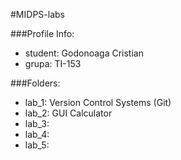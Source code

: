 #MIDPS-labs

###Profile Info:
- student: Godonoaga Cristian
- grupa: TI-153

###Folders:
- lab_1: Version Control Systems (Git)
- lab_2: GUI Calculator
- lab_3: 
- lab_4: 
- lab_5:
